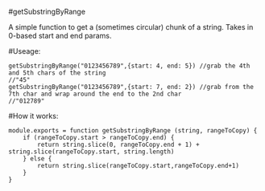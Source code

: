 #getSubstringByRange

A simple function to get a (sometimes circular) chunk of a string. Takes in 0-based start and end params.  

#Useage:
```
getSubstringByRange("0123456789",{start: 4, end: 5}) //grab the 4th and 5th chars of the string
//"45"
getSubstringByRange("0123456789",{start: 7, end: 2}) //grab from the 7th char and wrap around the end to the 2nd char
//"012789"
```

#How it works:
```
module.exports = function getSubstringByRange (string, rangeToCopy) {
	if (rangeToCopy.start > rangeToCopy.end) {
		return string.slice(0, rangeToCopy.end + 1) + string.slice(rangeToCopy.start, string.length)
	} else {
		return string.slice(rangeToCopy.start,rangeToCopy.end+1)
	}
}
```